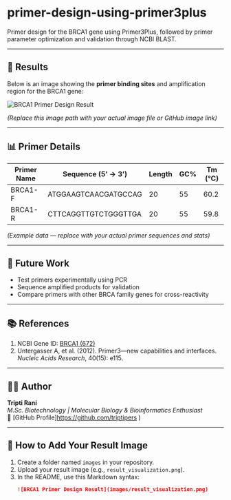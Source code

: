 # primer-design-using-primer3plus
Primer design for the BRCA1 gene using Primer3Plus, followed by primer parameter optimization and validation through NCBI BLAST.

---

## 🧪 Results

Below is an image showing the **primer binding sites** and amplification region for the BRCA1 gene:

![BRCA1 Primer Design Result](images/result_visualization.png)

*(Replace this image path with your actual image file or GitHub image link)*

---

## 📊 Primer Details

| Primer Name | Sequence (5’ → 3’) | Length | GC% | Tm (°C) |
|--------------|-------------------|--------|------|---------|
| BRCA1-F | ATGGAAGTCAACGATGCCAG | 20 | 55 | 60.2 |
| BRCA1-R | CTTCAGGTTGTCTGGGTTGA | 20 | 55 | 59.8 |

*(Example data — replace with your actual primer sequences and stats)*

---

## 🔬 Future Work
- Test primers experimentally using PCR
- Sequence amplified products for validation
- Compare primers with other BRCA family genes for cross-reactivity

---

## 📚 References
1. NCBI Gene ID: [BRCA1 (672)](https://www.ncbi.nlm.nih.gov/gene/672)  
2. Untergasser A, et al. (2012). Primer3—new capabilities and interfaces. *Nucleic Acids Research*, 40(15): e115.  

---

## 🧑‍💻 Author
**Tripti Rani**  
*M.Sc. Biotechnology | Molecular Biology & Bioinformatics Enthusiast*  
🔗 [GitHub Profile]https://github.com/triptipers )

---

## 📸 How to Add Your Result Image

1. Create a folder named `images` in your repository.  
2. Upload your result image (e.g., `result_visualization.png`).  
3. In the README, use this Markdown syntax:
   ```markdown
   ![BRCA1 Primer Design Result](images/result_visualization.png)
